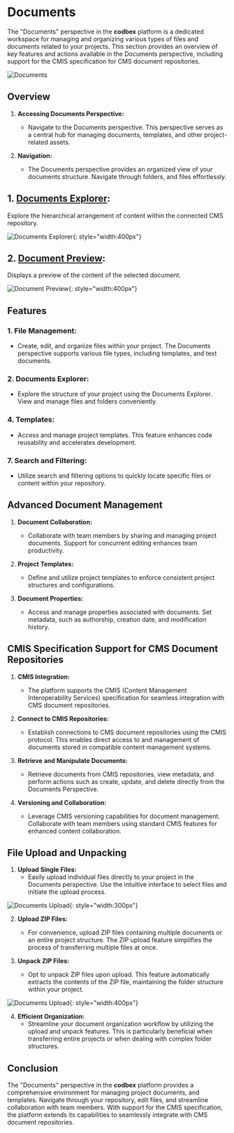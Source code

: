 # Documents

The "Documents" perspective in the __codbex__ platform is a dedicated workspace for managing and organizing various types of files and documents related to your projects. This section provides an overview of key features and actions available in the Documents perspective, including support for the CMIS specification for CMS document repositories.

![Documents](../../images/tooling/documents/documents-perspective.png)

## Overview

1. **Accessing Documents Perspective:**
   - Navigate to the Documents perspective. This perspective serves as a central hub for managing documents, templates, and other project-related assets.

2. **Navigation:**
   - The Documents perspective provides an organized view of your documents structure. Navigate through folders, and files effortlessly.

## 1. [Documents Explorer](explorer.md):

Explore the hierarchical arrangement of content within the connected CMS repository.

![Documents Explorer](../../images/tooling/documents/documents-explorer.png){: style="width:400px"}

## 2. [Document Preview](preview.md):

Displays a preview of the content of the selected document.

![Document Preview](../../images/tooling/documents/document-preview.png){: style="width:400px"}

## Features

### 1. **File Management:**
   - Create, edit, and organize files within your project. The Documents perspective supports various file types, including templates, and text documents.

### 2. **Documents Explorer:**
   - Explore the structure of your project using the Documents Explorer. View and manage files and folders conveniently.

### 4. **Templates:**
   - Access and manage project templates. This feature enhances code reusability and accelerates development.

### 7. **Search and Filtering:**
   - Utilize search and filtering options to quickly locate specific files or content within your repository.

## Advanced Document Management

1. **Document Collaboration:**
   - Collaborate with team members by sharing and managing project documents. Support for concurrent editing enhances team productivity.

2. **Project Templates:**
   - Define and utilize project templates to enforce consistent project structures and configurations.

3. **Document Properties:**
   - Access and manage properties associated with documents. Set metadata, such as authorship, creation date, and modification history.

## CMIS Specification Support for CMS Document Repositories

1. **CMIS Integration:**
   - The platform supports the CMIS (Content Management Interoperability Services) specification for seamless integration with CMS document repositories.

2. **Connect to CMIS Repositories:**
   - Establish connections to CMS document repositories using the CMIS protocol. This enables direct access to and management of documents stored in compatible content management systems.

3. **Retrieve and Manipulate Documents:**
   - Retrieve documents from CMIS repositories, view metadata, and perform actions such as create, update, and delete directly from the Documents Perspective.

4. **Versioning and Collaboration:**
   - Leverage CMIS versioning capabilities for document management. Collaborate with team members using standard CMIS features for enhanced content collaboration.

## File Upload and Unpacking

1. **Upload Single Files:**
   - Easily upload individual files directly to your project in the Documents perspective. Use the intuitive interface to select files and initiate the upload process.

![Documents Upload](../../images/tooling/documents/upload-actions.png){: style="width:300px"}

2. **Upload ZIP Files:**
   - For convenience, upload ZIP files containing multiple documents or an entire project structure. The ZIP upload feature simplifies the process of transferring multiple files at once.

3. **Unpack ZIP Files:**
   - Opt to unpack ZIP files upon upload. This feature automatically extracts the contents of the ZIP file, maintaining the folder structure within your project.

![Documents Upload](../../images/tooling/documents/upload-process.png){: style="width:400px"}

4. **Efficient Organization:**
   - Streamline your document organization workflow by utilizing the upload and unpack features. This is particularly beneficial when transferring entire projects or when dealing with complex folder structures.


## Conclusion

The "Documents" perspective in the __codbex__ platform provides a comprehensive environment for managing project documents, and templates. Navigate through your repository, edit files, and streamline collaboration with team members. With support for the CMIS specification, the platform extends its capabilities to seamlessly integrate with CMS document repositories.

